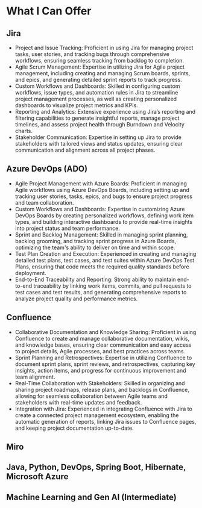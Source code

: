 # What I Can Offer

## Jira
- Project and Issue Tracking: Proficient in using Jira for managing project tasks, user stories, and tracking bugs through comprehensive workflows, ensuring seamless tracking from backlog to completion.
- Agile Scrum Management: Expertise in utilizing Jira for Agile project management, including creating and managing Scrum boards, sprints, and epics, and generating detailed sprint reports to track progress.
- Custom Workflows and Dashboards: Skilled in configuring custom workflows, issue types, and automation rules in Jira to streamline project management processes, as well as creating personalized dashboards to visualize project metrics and KPIs.
- Reporting and Analytics: Extensive experience using Jira’s reporting and filtering capabilities to generate insightful reports, manage project timelines, and assess project health through Burndown and Velocity charts.
- Stakeholder Communication: Expertise in setting up Jira to provide stakeholders with tailored views and status updates, ensuring clear communication and alignment across all project phases.

## Azure DevOps (ADO)
- Agile Project Management with Azure Boards: Proficient in managing Agile workflows using Azure DevOps Boards, including setting up and tracking user stories, tasks, epics, and bugs to ensure project progress and team collaboration.
- Custom Workflows and Dashboards: Expertise in customizing Azure DevOps Boards by creating personalized workflows, defining work item types, and building interactive dashboards to provide real-time insights into project status and team performance.
- Sprint and Backlog Management: Skilled in managing sprint planning, backlog grooming, and tracking sprint progress in Azure Boards, optimizing the team's ability to deliver on time and within scope.
- Test Plan Creation and Execution: Experienced in creating and managing detailed test plans, test cases, and test suites within Azure DevOps Test Plans, ensuring that code meets the required quality standards before deployment.
- End-to-End Traceability and Reporting: Strong ability to maintain end-to-end traceability by linking work items, commits, and pull requests to test cases and test results, and generating comprehensive reports to analyze project quality and performance metrics.

## Confluence
- Collaborative Documentation and Knowledge Sharing: Proficient in using Confluence to create and manage collaborative documentation, wikis, and knowledge bases, ensuring clear communication and easy access to project details, Agile processes, and best practices across teams.
- Sprint Planning and Retrospectives: Expertise in utilizing Confluence to document sprint plans, sprint reviews, and retrospectives, capturing key insights, action items, and progress for continuous improvement and team alignment.
- Real-Time Collaboration with Stakeholders: Skilled in organizing and sharing project roadmaps, release plans, and backlogs in Confluence, allowing for seamless collaboration between Agile teams and stakeholders with real-time updates and feedback.
- Integration with Jira: Experienced in integrating Confluence with Jira to create a connected project management ecosystem, enabling the automatic generation of reports, linking Jira issues to Confluence pages, and keeping project documentation up-to-date.

## Miro

## Java, Python, DevOps, Spring Boot, Hibernate, Microsoft Azure

## Machine Learning and Gen AI (Intermediate)
